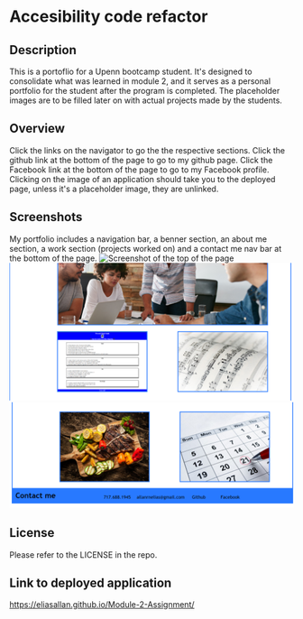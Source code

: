 # Accesibility code refactor

## Description

This is a portoflio for a Upenn bootcamp student. It's designed to consolidate what was learned in module 2, and it serves as a personal portfolio for the student after the program is completed. The placeholder images are to be filled later on with actual projects made by the students.

## Overview

Click the links on the navigator to go the the respective sections. 
Click the github link at the bottom of the page to go to my github page. 
Click the Facebook link at the bottom of the page to go to my Facebook profile. 
Clicking on the image of an application should take you to the deployed page, unless it's a placeholder image, they are unlinked.


## Screenshots

My portfolio includes a navigation bar, a benner section, an about me section, a work section (projects worked on)  and a contact me nav bar at the bottom of the page.
![Screenshot of the top of the page]([assets\images\READMEscreenshot.png](https://github.com/EliasAllan/Module-2-Assignment/blob/main/assets/images/READMEscreenshot.png))
![Screenshot of the middle of the page](assets\images\READMEscreenshot2.png)
![Screenshot of the bottom of the page](assets\images\READMEscreenshot3.png)



## License

Please refer to the LICENSE in the repo.

## Link to deployed application

https://eliasallan.github.io/Module-2-Assignment/
